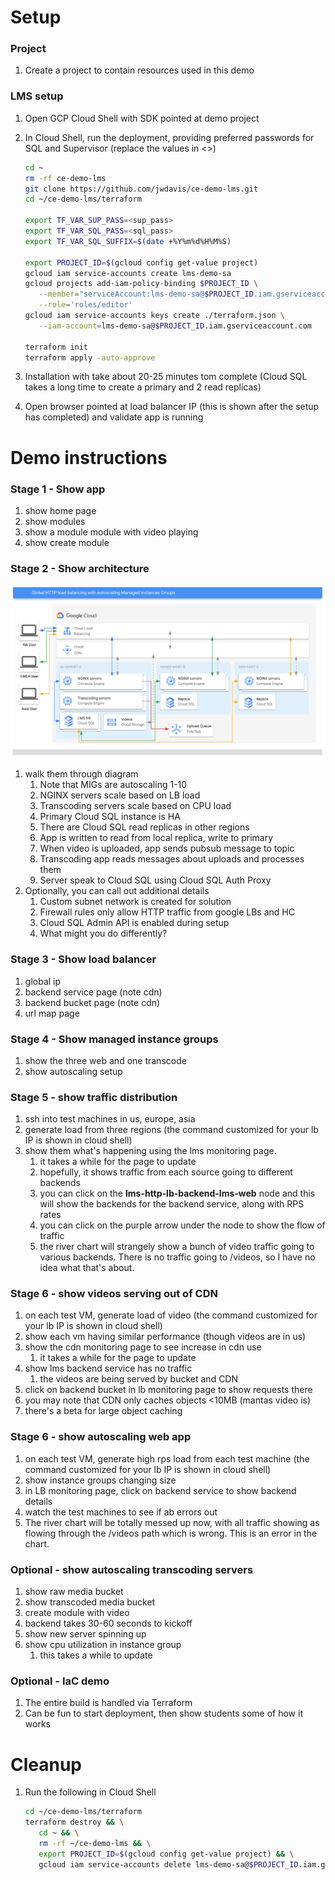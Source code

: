 # Setup

### Project
1. Create a project to contain resources used in this demo

### LMS setup
1. Open GCP Cloud Shell with SDK pointed at demo project
1. In Cloud Shell, run the deployment, providing preferred passwords for SQL
   and Supervisor (replace the values in <>)

   ```bash
   cd ~
   rm -rf ce-demo-lms
   git clone https://github.com/jwdavis/ce-demo-lms.git
   cd ~/ce-demo-lms/terraform

   export TF_VAR_SUP_PASS=<sup_pass>
   export TF_VAR_SQL_PASS=<sql_pass>
   export TF_VAR_SQL_SUFFIX=$(date +%Y%m%d%H%M%S)

   export PROJECT_ID=$(gcloud config get-value project)
   gcloud iam service-accounts create lms-demo-sa
   gcloud projects add-iam-policy-binding $PROJECT_ID \
      --member="serviceAccount:lms-demo-sa@$PROJECT_ID.iam.gserviceaccount.com" \
      --role='roles/editor'
   gcloud iam service-accounts keys create ./terraform.json \
      --iam-account=lms-demo-sa@$PROJECT_ID.iam.gserviceaccount.com
   
   terraform init
   terraform apply -auto-approve
   ```

2. Installation with take about 20-25 minutes tom complete (Cloud SQL takes a
   long time to create a primary and 2 read replicas)
3. Open browser pointed at load balancer IP (this is shown after the setup has
   completed) and validate app is running

# Demo instructions

### Stage 1 - Show app
1. show home page
1. show modules
1. show a module module with video playing
2. show create module

### Stage 2 - Show architecture
![Architecture diagram](./arch.png)
1. walk them through diagram
   1. Note that MIGs are autoscaling 1-10
   2. NGINX servers scale based on LB load
   3. Transcoding servers scale based on CPU load
   4. Primary Cloud SQL instance is HA
   5. There are Cloud SQL read replicas in other regions
   6. App is written to read from local replica, write to primary
   7. When video is uploaded, app sends pubsub message to topic
   8. Transcoding app reads messages about uploads and processes them
   9. Server speak to Cloud SQL using Cloud SQL Auth Proxy
2. Optionally, you can call out additional details
   1. Custom subnet network is created for solution
   2. Firewall rules only allow HTTP traffic from google LBs and HC
   3. Cloud SQL Admin API is enabled during setup
   4. What might you do differently?

### Stage 3 - Show load balancer
1. global ip
1. backend service page (note cdn)
1. backend bucket page (note cdn)
1. url map page

### Stage 4 - Show managed instance groups
1. show the three web and one transcode
1. show autoscaling setup

### Stage 5 - show traffic distribution
1. ssh into test machines in us, europe, asia
2. generate load from three regions (the command customized for your lb IP is
   shown in cloud shell)
3. show them what's happening using the lms monitoring page.
   1. it takes a while for the page to update
   2. hopefully, it shows traffic from each source going to different backends
   3. you can click on the **lms-http-lb-backend-lms-web** node and this will
   show the backends for the backend service, along with RPS rates
   4. you can click on the purple arrow under the node to show the flow
      of traffic
   5. the river chart will strangely show a bunch of video traffic going to
      various backends. There is no traffic going to /videos, so I have no
      idea what that's about.
      

### Stage 6 - show videos serving out of CDN
1. on each test VM, generate load of video (the command customized for your lb
   IP is shown in cloud shell)
2. show each vm having similar performance (though videos are in us)
4. show the cdn monitoring page to see increase in cdn use
   1. it takes a while for the page to update
5. show lms backend service has no traffic
   1. the videos are being served by bucket and CDN
6. click on backend bucket in lb monitoring page to show requests there
8. you may note that CDN only caches objects <10MB (mantas video is)
9.  there's a beta for large object caching

### Stage 6 - show autoscaling web app
1. on each test VM, generate high rps load from each test machine
   (the command customized for your lb IP is shown in cloud shell)
2. show instance groups changing size
3. in LB monitoring page, click on backend service to show backend details
4. watch the test machines to see if ab errors out
5. The river chart will be totally messed up now, with all traffic showing
   as flowing through the /videos path which is wrong. This is an error
   in the chart.

### Optional - show autoscaling transcoding servers
1. show raw media bucket
1. show transcoded media bucket
1. create module with video
1. backend takes 30-60 seconds to kickoff
1. show new server spinning up
1. show cpu utilization in instance group
   1. this takes a while to update

### Optional - IaC demo
1. The entire build is handled via Terraform
1. Can be fun to start deployment, then show students some of how it works

# Cleanup

1. Run the following in Cloud Shell

   ```bash
   cd ~/ce-demo-lms/terraform 
   terraform destroy && \
      cd ~ && \
      rm -rf ~/ce-demo-lms && \
      export PROJECT_ID=$(gcloud config get-value project) && \
      gcloud iam service-accounts delete lms-demo-sa@$PROJECT_ID.iam.gserviceaccount.com --quiet
   ```

